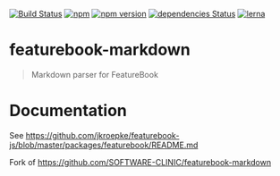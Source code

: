 [![Build Status](https://github.com/jkroepke/featurebook-js/workflows/ci/badge.svg)](https://github.com/jkroepke/featurebook-js)
[![npm](https://img.shields.io/npm/dw/@jkroepke/featurebook-markdown)](https://www.npmjs.com/package/@jkroepke/featurebook-markdown)
[![npm version](https://img.shields.io/npm/v/@jkroepke/featurebook-markdown)](https://www.npmjs.com/package/@jkroepke/featurebook-markdown)
[![dependencies Status](https://david-dm.org/jkroepke/featurebook-js/status.svg?path=packages/featurebook-markdown)](https://david-dm.org/jkroepke/featurebook-js?path=packages/featurebook-markdown)
[![lerna](https://img.shields.io/badge/maintained%20with-lerna-cc00ff.svg)](https://lerna.js.org/)

# featurebook-markdown
> Markdown parser for FeatureBook

# Documentation

See https://github.com/jkroepke/featurebook-js/blob/master/packages/featurebook/README.md

Fork of https://github.com/SOFTWARE-CLINIC/featurebook-markdown

